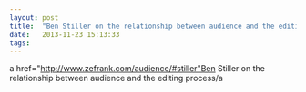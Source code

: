 ```yaml
---
layout: post
title:  "Ben Stiller on the relationship between audience and the editing process"
date:   2013-11-23 15:13:33
tags:   
---
```


a href="http://www.zefrank.com/audience/#stiller"Ben Stiller on the relationship between audience and the editing process/a
